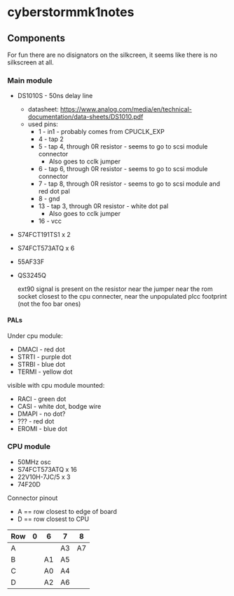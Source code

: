 # cyberstormmk1notes

## Components

For fun there are no disignators on the silkcreen, it seems like there is no silkscreen at all.

### Main module

- DS1010S - 50ns delay line
  - datasheet: https://www.analog.com/media/en/technical-documentation/data-sheets/DS1010.pdf
  - used pins:
    - 1 - in1 - probably comes from CPUCLK_EXP
    - 4 - tap 2
    - 5 - tap 4, through 0R resistor - seems to go to scsi module connector
        - Also goes to cclk jumper
    - 6 - tap 6, through 0R resistor - seems to go to scsi module connector
    - 7 - tap 8, through 0R resistor - seems to go to scsi module and red dot pal
    - 8 - gnd
    - 13 - tap 3, through 0R resistor - white dot pal
      - Also goes to cclk jumper
    - 16 - vcc
- S74FCT191TS1 x 2
- S74FCT573ATQ x 6
- 55AF33F
- QS3245Q


  ext90 signal is present on the resistor near the jumper near the rom socket closest to the cpu connecter, near the unpopulated plcc footprint (not the foo bar ones)

#### PALs

Under cpu module:
- DMACI - red dot
- STRTI - purple dot
- STRBI - blue dot
- TERMI - yellow dot

visible with cpu module mounted:
- RACI - green dot
- CASI - white dot, bodge wire
- DMAPI - no dot?
- ??? - red dot
- EROMI - blue dot

### CPU module

- 50MHz osc
- S74FCT573ATQ x 16
- 22V10H-7JC/5 x 3
- 74F20D

Connector pinout

- A == row closest to edge of board
- D == row closest to CPU

| Row |  0  |   6  |   7  |   8  |
|-----|-----|------|------|------|
| A   |     |      |  A3  |  A7  |
| B   |     |  A1  |  A5  |      |
| C   |     |  A0  |  A4  |      |
| D   |     |  A2  |  A6  |      |



